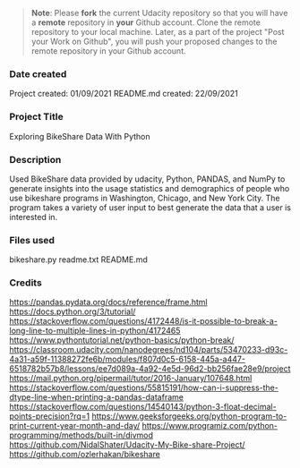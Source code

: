 >**Note**: Please **fork** the current Udacity repository so that you will have a **remote** repository in **your** Github account. Clone the remote repository to your local machine. Later, as a part of the project "Post your Work on Github", you will push your proposed changes to the remote repository in your Github account.

### Date created
Project created: 01/09/2021
README.md created: 22/09/2021

### Project Title
Exploring BikeShare Data With Python

### Description
Used BikeShare data provided by udacity, Python, PANDAS, and NumPy to generate
insights into the usage statistics and demographics of people who use bikeshare
programs in Washington, Chicago, and New York City. The program takes a variety
of user input to best generate the data that a user is interested in.


### Files used
bikeshare.py
readme.txt
README.md

### Credits
https://pandas.pydata.org/docs/reference/frame.html
https://docs.python.org/3/tutorial/
https://stackoverflow.com/questions/4172448/is-it-possible-to-break-a-long-line-to-multiple-lines-in-python/4172465
https://www.pythontutorial.net/python-basics/python-break/
https://classroom.udacity.com/nanodegrees/nd104/parts/53470233-d93c-4a31-a59f-11388272fe6b/modules/f807d0c5-6158-445a-a447-6518782b57b8/lessons/ee7d089a-4a92-4e5d-96d2-bb256fae28e9/project
https://mail.python.org/pipermail/tutor/2016-January/107648.html
https://stackoverflow.com/questions/55815191/how-can-i-suppress-the-dtype-line-when-printing-a-pandas-dataframe
https://stackoverflow.com/questions/14540143/python-3-float-decimal-points-precision?rq=1
https://www.geeksforgeeks.org/python-program-to-print-current-year-month-and-day/
https://www.programiz.com/python-programming/methods/built-in/divmod
https://github.com/NidalShater/Udacity-My-Bike-share-Project/
https://github.com/ozlerhakan/bikeshare

